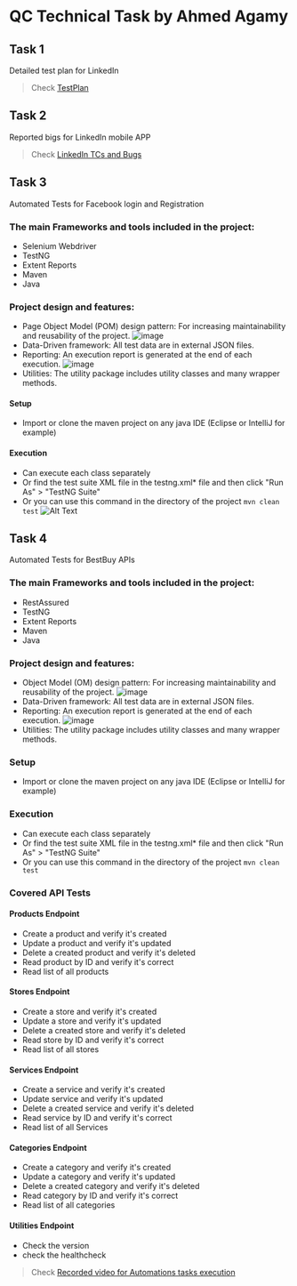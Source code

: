 # QC Technical Task by Ahmed Agamy

## Task 1
Detailed test plan for LinkedIn 
> Check [TestPlan](https://github.com/AhmedMagamy/Ahmed-Agamy/blob/master/Task1%262/Test%20Plan%20for%20LinkedIn.pdf) 

## Task 2
Reported bigs for LinkedIn mobile APP
> Check [LinkedIn TCs and Bugs](https://github.com/AhmedMagamy/Ahmed-Agamy/blob/master/Task1%262/TestCaes%20and%20Bugs%20of%20LinkedIn.xlsx) 

## Task 3
Automated Tests for Facebook login and Registration

### The main Frameworks and tools included in the project:
* Selenium Webdriver
* TestNG
* Extent Reports
* Maven
* Java

### Project design and features:
* Page Object Model (POM) design pattern: For increasing maintainability and reusability of the project.
![image](/Task3&4/POM.png)
* Data-Driven framework: All test data are in external JSON files.
* Reporting: An execution report is generated at the end of each execution.
![image](/Task3&4/report.png)
* Utilities: The utility package includes utility classes and many wrapper methods.

#### Setup
* Import or clone the maven project on any java IDE (Eclipse or IntelliJ for example)

#### Execution
* Can execute each class separately
* Or find the test suite XML file in the testng.xml* file and then click "Run As" > "TestNG Suite"
* Or you can use this command in the directory of the project ```mvn clean test```
![Alt Text](/Task3&4/uiAuto.gif)

## Task 4
Automated Tests for BestBuy APIs

### The main Frameworks and tools included in the project:
* RestAssured
* TestNG
* Extent Reports
* Maven
* Java

### Project design and features:
* Object Model (OM) design pattern: For increasing maintainability and reusability of the project.
![image](/Task3&4/POM.png)
* Data-Driven framework: All test data are in external JSON files.
* Reporting: An execution report is generated at the end of each execution.
![image](/Task3&4/report.png)
* Utilities: The utility package includes utility classes and many wrapper methods.

### Setup
* Import or clone the maven project on any java IDE (Eclipse or IntelliJ for example)

### Execution
* Can execute each class separately
* Or find the test suite XML file in the testng.xml* file and then click "Run As" > "TestNG Suite"
* Or you can use this command in the directory of the project ```mvn clean test```

### Covered API Tests
#### Products Endpoint
* Create a product and verify it's created
* Update a product and verify it's updated
* Delete a created product and verify it's deleted
* Read product by ID and verify it's correct
* Read list of all products
#### Stores Endpoint
* Create a store and verify it's created
* Update a store and verify it's updated
* Delete a created store and verify it's deleted
* Read store by ID and verify it's correct
* Read list of all stores
#### Services Endpoint
* Create a service and verify it's created
* Update service and verify it's updated
* Delete a created service and verify it's deleted
* Read service by ID and verify it's correct
* Read list of all Services 

#### Categories Endpoint
* Create a category and verify it's created
* Update a category and verify it's updated
* Delete a created category and verify it's deleted
* Read category by ID and verify it's correct
* Read list of all categories
#### Utilities Endpoint
* Check the version
* check the healthcheck

> Check [Recorded video for Automations tasks execution](https://drive.google.com/file/d/1bWXL6ylwTRUE8JapR1-PlPryFbOU3109/view?usp=sharing) 











